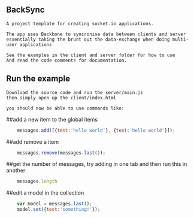 ## BackSync
	A project template for creating socket.io applications.

	The app uses Backbone to syncronise data between clients and server
	essentially taking the brunt out the data-exchange when doing multi-user applications

	See the examples in the client and server folder for how to use
	And read the code comments for documentation.

## Run the example
	Download the source code and run the server/main.js
	then simply open up the client/index.html

	you should now be able to use commands like:

##add a new item to the global items
```javascript
	messages.add([{test:'hello world'}, {test:'hello world'}]);
```

##add remove a item
```javascript
	messages.remove(messages.last());
```

##get the number of messages, try adding in one tab and then run this in another
```javascript
	messages.length
```

##edit a model in the collection
```javascript
	var model = messages.last();
	model.set({test:'something!'});
```